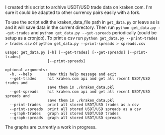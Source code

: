 I created this script to archive USDT/USD trade data on kraken.com. I'm sure it could be adapted to other currency pairs easily with a fork.

To use the script edit the kraken_data_file path in `get_data.py` or leave as is and it will save data in the current directory. Then run `python get_data.py --get-trades` and `python get_data.py --get-spreads` periodically (could be setup as a cronjob). To print a csv run `python get_data.py --print-trades > trades.csv` or `python get_data.py --print-spreads > spreads.csv`

```
usage: get_data.py [-h] [--get-trades] [--get-spreads] [--print-trades]
                   [--print-spreads]

optional arguments:
  -h, --help       show this help message and exit
  --get-trades     hit kraken.com api and get all recent USDT/USD trades and
                   save them in ./kraken_data.pkl
  --get-spreads    hit kraken.com api and get all recent USDT/USD spreads and
                   save them in ./kraken_data.pkl
  --print-trades   print all stored USDT/USD trades as a csv
  --print-spreads  print all stored USDT/USD spreads as a csv
  --graph-trades   graph all stored USDT/USD trades
  --graph-spreads  graph all stored USDT/USD spreads
```

The graphs are currently a work in progress.

